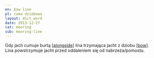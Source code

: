 ```yaml
---
en: bow line
pl: cuma dziobowa
layout: dict_word
date: 2013-12-27
cat: mooring
sub: mooring-line
---
```


Gdy jach cumuje burtą [[alongside](/dict/a/alongside.html)] lina trzymająca jacht z dziobu [[bow](/dict/b/bow.html)].  
Lina powstrzymuje jacht przed oddaleniem się od nabrzeża/pomostu.

